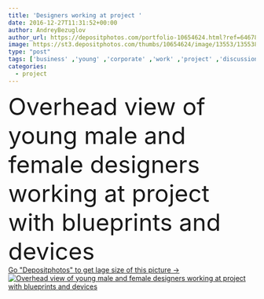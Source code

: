 ```yaml
---
title: 'Designers working at project '
date: 2016-12-27T11:31:52+00:00
author: AndreyBezuglov
author_url: https://depositphotos.com/portfolio-10654624.html?ref=64678756
image: https://st3.depositphotos.com/thumbs/10654624/image/13553/135538580/api_thumb_450.jpg?forcejpeg=true
type: "post"
tags: ['business' ,'young' ,'corporate' ,'work' ,'project' ,'discussion' ,'using' ,'engineering' ,'architectural' ,'executive' ,'teamwork' ,'businesspeople' ,'colleagues' ,'brainstorming' ,'coworkers' ,'discussing' ,'designers' ,'blueprints' ,'Architects' ]
categories: 
  - project
---
```

<div aling="center">
            <font size="60"> Overhead view of young male and female designers working at project with blueprints and devices</font>   
</div>
<div>
    <a href='https://st3.depositphotos.com/thumbs/10654624/image/13553/135538580/api_thumb_450.jpg?forcejpeg=true?ref=64678756' target=_blank > Go "Depositphotos" to get lage size of this picture ->
        <img href='https://st3.depositphotos.com/thumbs/10654624/image/13553/135538580/api_thumb_450.jpg?forcejpeg=true?ref=64678756' src='https://st3.depositphotos.com/10654624/13553/i/950/depositphotos_135538580-stock-photo-designers-working-at-project.jpg?forcejpeg=true' alt='Overhead view of young male and female designers working at project with blueprints and devices' >
    </a>
</div>
